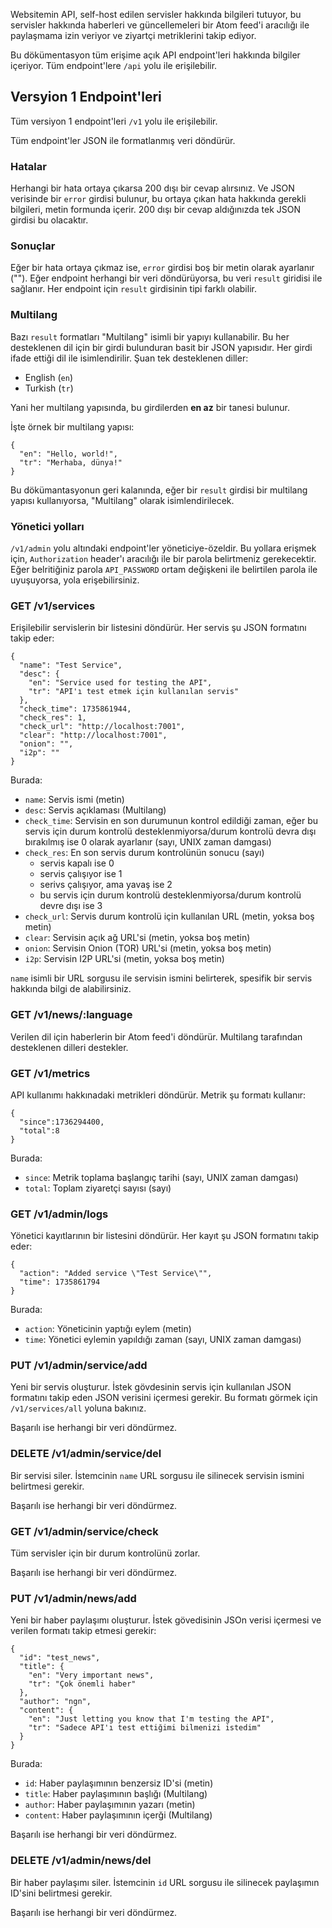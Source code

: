 Websitemin API, self-host edilen servisler hakkında bilgileri tutuyor, bu servisler hakkında
haberleri ve güncellemeleri bir Atom feed'i aracılığı ile paylaşmama izin veriyor ve ziyartçi
metriklerini takip ediyor.

Bu dökümentasyon tüm erişime açık API endpoint'leri hakkında bilgiler içeriyor. Tüm endpoint'lere
`/api` yolu ile erişilebilir.

## Versyion 1 Endpoint'leri
Tüm versiyon 1 endpoint'leri `/v1` yolu ile erişilebilir.

Tüm endpoint'ler JSON ile formatlanmış veri döndürür.

### Hatalar
Herhangi bir hata ortaya çıkarsa 200 dışı bir cevap alırsınız. Ve JSON verisinde
bir `error` girdisi bulunur, bu ortaya çıkan hata hakkında gerekli bilgileri, metin formunda
içerir. 200 dışı bir cevap aldığınızda tek JSON girdisi bu olacaktır.

### Sonuçlar
Eğer bir hata ortaya çıkmaz ise, `error` girdisi boş bir metin olarak ayarlanır ("").
Eğer endpoint herhangi bir veri döndürüyorsa, bu veri `result` giridisi ile sağlanır.
Her endpoint için `result` girdisinin tipi farklı olabilir.

### Multilang
Bazı `result` formatları "Multilang" isimli bir yapıyı kullanabilir. Bu her desteklenen
dil için bir girdi bulunduran basit bir JSON yapısıdır. Her girdi ifade ettiği dil
ile isimlendirilir. Şuan tek desteklenen diller:
- English (`en`)
- Turkish (`tr`)

Yani her multilang yapısında, bu girdilerden **en az** bir tanesi bulunur.

İşte örnek bir multilang yapısı:
```
{
  "en": "Hello, world!",
  "tr": "Merhaba, dünya!"
}
```
Bu dökümantasyonun geri kalanında, eğer bir `result` girdisi bir multilang yapısı kullanıyorsa,
"Multilang" olarak isimlendirilecek.

### Yönetici yolları
`/v1/admin` yolu altındaki endpoint'ler yöneticiye-özeldir. Bu yollara erişmek için,
`Authorization` header'ı aracılığı ile bir parola belirtmeniz gerekecektir. Eğer
belritiğiniz parola `API_PASSWORD` ortam değişkeni ile belirtilen parola ile
uyuşuyorsa, yola erişebilirsiniz.

### GET /v1/services
Erişilebilir servislerin bir listesini döndürür. Her servis şu JSON formatını
takip eder:
```
{
  "name": "Test Service",
  "desc": {
    "en": "Service used for testing the API",
    "tr": "API'ı test etmek için kullanılan servis"
  },
  "check_time": 1735861944,
  "check_res": 1,
  "check_url": "http://localhost:7001",
  "clear": "http://localhost:7001",
  "onion": "",
  "i2p": ""
}
```
Burada:
- `name`: Servis ismi (metin)
- `desc`: Servis açıklaması (Multilang)
- `check_time`: Servisin en son durumunun kontrol edildiği zaman, eğer bu servis için
durum kontrolü desteklenmiyorsa/durum kontrolü devra dışı bırakılmış ise 0 olarak
ayarlanır (sayı, UNIX zaman damgası)
- `check_res`: En son servis durum kontrolünün sonucu (sayı)
  * servis kapalı ise 0
  * servis çalışıyor ise 1
  * serivs çalışıyor, ama yavaş ise 2
  * bu servis için durum kontrolü desteklenmiyorsa/durum kontrolü devre dışı ise 3
- `check_url`: Servis durum kontrolü için kullanılan URL (metin, yoksa boş metin)
- `clear`: Servisin açık ağ URL'si (metin, yoksa boş metin)
- `onion`: Servisin Onion (TOR) URL'si (metin, yoksa boş metin)
- `i2p`: Servisin I2P URL'si (metin, yoksa boş metin)

`name` isimli bir URL sorgusu ile servisin ismini belirterek, spesifik bir servis hakkında
bilgi de alabilirsiniz.

### GET /v1/news/:language
Verilen dil için haberlerin bir Atom feed'i döndürür. Multilang tarafından desteklenen
dilleri destekler.

### GET /v1/metrics
API kullanımı hakkınadaki metrikleri döndürür. Metrik şu formatı kullanır:
```
{
  "since":1736294400,
  "total":8
}
```
Burada:
- `since`: Metrik toplama başlangıç tarihi (sayı, UNIX zaman damgası)
- `total`: Toplam ziyaretçi sayısı (sayı)

### GET /v1/admin/logs
Yönetici kayıtlarının bir listesini döndürür. Her kayıt şu JSON formatını takip eder:
```
{
  "action": "Added service \"Test Service\"",
  "time": 1735861794
}
```
Burada:
- `action`: Yöneticinin yaptığı eylem (metin)
- `time`: Yönetici eylemin yapıldığı zaman (sayı, UNIX zaman damgası)

### PUT /v1/admin/service/add
Yeni bir servis oluşturur. İstek gövdesinin servis için kullanılan JSON formatını
takip eden JSON verisini içermesi gerekir. Bu formatı görmek için `/v1/services/all`
yoluna bakınız.

Başarılı ise herhangi bir veri döndürmez.

### DELETE /v1/admin/service/del
Bir servisi siler. İstemcinin `name` URL sorgusu ile silinecek servisin ismini belirtmesi
gerekir.

Başarılı ise herhangi bir veri döndürmez.

### GET /v1/admin/service/check
Tüm servisler için bir durum kontrolünü zorlar.

Başarılı ise herhangi bir veri döndürmez.

### PUT /v1/admin/news/add
Yeni bir haber paylaşımı oluşturur. İstek gövedisinin JSOn verisi içermesi ve verilen formatı
takip etmesi gerekir:
```
{
  "id": "test_news",
  "title": {
    "en": "Very important news",
    "tr": "Çok önemli haber"
  },
  "author": "ngn",
  "content": {
    "en": "Just letting you know that I'm testing the API",
    "tr": "Sadece API'ı test ettiğimi bilmenizi istedim"
  }
}
```
Burada:
- `id`: Haber paylaşımının benzersiz ID'si (metin)
- `title`: Haber paylaşımının başlığı (Multilang)
- `author`: Haber paylaşımının yazarı (metin)
- `content`: Haber paylaşımının içerği (Multilang)

Başarılı ise herhangi bir veri döndürmez.

### DELETE /v1/admin/news/del
Bir haber paylaşımı siler. İstemcinin `id` URL sorgusu ile silinecek paylaşımın ID'sini
belirtmesi gerekir.

Başarılı ise herhangi bir veri döndürmez.

